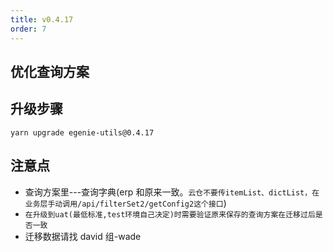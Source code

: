 ```yaml
---
title: v0.4.17
order: 7
---
```


## 优化查询方案

## 升级步骤

```
yarn upgrade egenie-utils@0.4.17
```

## 注意点

- 查询方案里---查询字典(erp 和原来一致。`云仓不要传itemList、dictList，在业务层手动调用/api/filterSet2/getConfig2这个接口`)
- `在升级到uat(最低标准,test环境自己决定)时需要验证原来保存的查询方案在迁移过后是否一致`
- 迁移数据请找 david 组-wade

